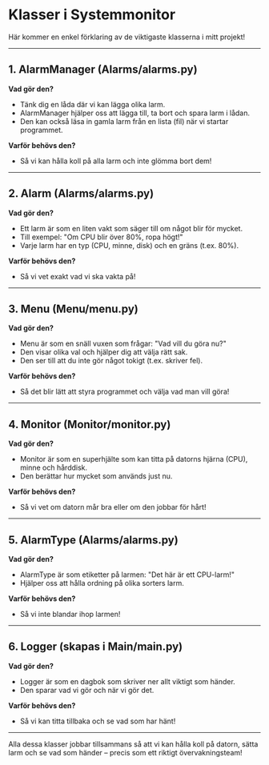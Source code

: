 # Klasser i Systemmonitor 

Här kommer en enkel förklaring av de viktigaste klasserna i mitt projekt!

---

## 1. AlarmManager (Alarms/alarms.py)

**Vad gör den?**
- Tänk dig en låda där vi kan lägga olika larm.
- AlarmManager hjälper oss att lägga till, ta bort och spara larm i lådan.
- Den kan också läsa in gamla larm från en lista (fil) när vi startar programmet.

**Varför behövs den?**
- Så vi kan hålla koll på alla larm och inte glömma bort dem!

---

## 2. Alarm (Alarms/alarms.py)

**Vad gör den?**
- Ett larm är som en liten vakt som säger till om något blir för mycket.
- Till exempel: "Om CPU blir över 80%, ropa högt!"
- Varje larm har en typ (CPU, minne, disk) och en gräns (t.ex. 80%).

**Varför behövs den?**
- Så vi vet exakt vad vi ska vakta på!

---

## 3. Menu (Menu/menu.py)

**Vad gör den?**
- Menu är som en snäll vuxen som frågar: "Vad vill du göra nu?"
- Den visar olika val och hjälper dig att välja rätt sak.
- Den ser till att du inte gör något tokigt (t.ex. skriver fel).

**Varför behövs den?**
- Så det blir lätt att styra programmet och välja vad man vill göra!

---

## 4. Monitor (Monitor/monitor.py)

**Vad gör den?**
- Monitor är som en superhjälte som kan titta på datorns hjärna (CPU), minne och hårddisk.
- Den berättar hur mycket som används just nu.

**Varför behövs den?**
- Så vi vet om datorn mår bra eller om den jobbar för hårt!

---

## 5. AlarmType (Alarms/alarms.py)

**Vad gör den?**
- AlarmType är som etiketter på larmen: "Det här är ett CPU-larm!"
- Hjälper oss att hålla ordning på olika sorters larm.

**Varför behövs den?**
- Så vi inte blandar ihop larmen!

---

## 6. Logger (skapas i Main/main.py)

**Vad gör den?**
- Logger är som en dagbok som skriver ner allt viktigt som händer.
- Den sparar vad vi gör och när vi gör det.

**Varför behövs den?**
- Så vi kan titta tillbaka och se vad som har hänt!

---

Alla dessa klasser jobbar tillsammans så att vi kan hålla koll på datorn, sätta larm och se vad som händer – precis som ett riktigt övervakningsteam!

